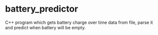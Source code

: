 # battery_predictor
C++ program which gets battery charge over time data from file, parse it and predict when battery will be empty.
